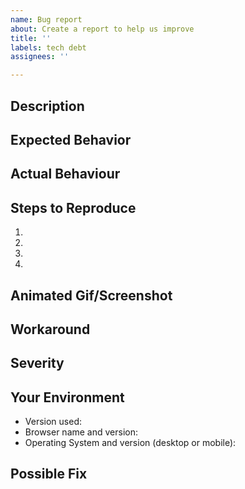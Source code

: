 ```yaml
---
name: Bug report
about: Create a report to help us improve
title: ''
labels: tech debt
assignees: ''

---
```


## Description
<!-- Provide a more detailed introduction to the issue itself, and why you consider it to be a bug -->
<!-- How has this bug affected you? What were you trying to accomplish? -->


## Expected Behavior
<!-- Tell us what should happen -->


## Actual Behaviour
<!-- Tell us what happens instead -->


## Steps to Reproduce
<!-- Provide an unambiguous set of steps to reproduce this bug -->
<!-- Include code to reproduce if relevant -->
<!-- Include links -->
<!-- Include user ID -->

1.
2.
3.
4.

## Animated Gif/Screenshot
<!-- Provide a screenshot or brief video reproducing the bug.  -->
<!-- Please try to have the dev tools opened on the network tab (press F12 to open the devtools of your browser -->

## Workaround
<!-- Include a workaround for this bug (if relevant) -->

## Severity
<!-- Assign a label and explain the impact.

bug-s1: a critical feature is broken: checkout, payments, signup, login
bug-s2: a non-critical feature is broken, no workaround
bug-s3: a feature is broken but there is a workaround
bug-s4: it's annoying, but you can use it
bug-s5: we can live with it, only a few users impacted

https://github.com/openfoodfoundation/openfoodnetwork/wiki/Bug-severity
-->

## Your Environment
<!-- Include relevant details about the environment you experienced the bug in -->

* Version used:
* Browser name and version:
* Operating System and version (desktop or mobile):

## Possible Fix
<!-- Not obligatory, but suggest a fix or reason for the bug -->
